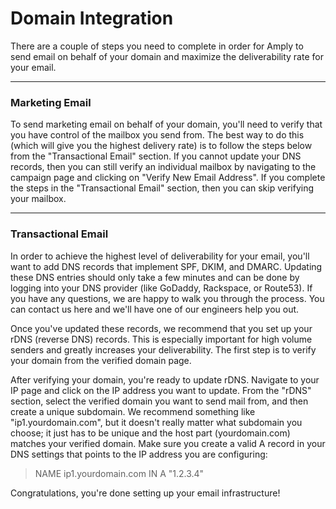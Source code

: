 # Domain Integration

There are a couple of steps you need to complete in order for Amply to send email on behalf of your domain and maximize the deliverability rate for your email.

****

### Marketing Email

To send marketing email on behalf of your domain, you'll need to verify that you have control of the mailbox you send from. The best way to do this (which will give you the highest delivery rate) is to follow the steps below from the "Transactional Email" section. If you cannot update your DNS records, then you can still verify an individual mailbox by navigating to the campaign page and clicking on "Verify New Email Address". If you complete the steps in the "Transactional Email" section, then you can skip verifying your mailbox.

****

### Transactional Email

In order to achieve the highest level of deliverability for your email, you'll want to add DNS records that implement SPF, DKIM, and DMARC. Updating these DNS entries should only take a few minutes and can be done by logging into your DNS provider (like GoDaddy, Rackspace, or Route53). If you have any questions, we are happy to walk you through the process. You can contact us here and we'll have one of our engineers help you out.

Once you've updated these records, we recommend that you set up your rDNS (reverse DNS) records. This is especially important for high volume senders and greatly increases your deliverability. The first step is to verify your domain from the verified domain page.

After verifying your domain, you're ready to update rDNS. Navigate to your IP page and click on the IP address you want to update. From the "rDNS" section, select the verified domain you want to send mail from, and then create a unique subdomain. We recommend something like "ip1.yourdomain.com", but it doesn't really matter what subdomain you choose; it just has to be unique and the host part (yourdomain.com) matches your verified domain. Make sure you create a valid A record in your DNS settings that points to the IP address you are configuring:

> NAME ip1.yourdomain.com IN A "1.2.3.4"

Congratulations, you're done setting up your email infrastructure!
